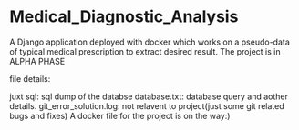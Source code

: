 # Medical_Diagnostic_Analysis
A Django application deployed with docker which works on a pseudo-data of typical medical prescription to extract desired result. The project is in ALPHA PHASE

file details:

juxt sql: sql dump of the databse
database.txt: database query and aother details.
git_error_solution.log: not relavent to project(just some git related bugs and fixes)
A docker file for the project is on the way:)